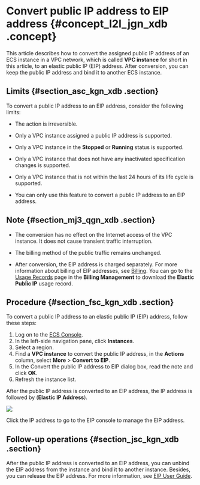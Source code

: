 # Convert public IP address to EIP address {#concept_l2l_jgn_xdb .concept}

This article describes how to convert the assigned public IP address of an ECS instance in a VPC network, which is called **VPC instance** for short in this article, to an elastic public IP \(EIP\) address. After conversion, you can keep the public IP address and bind it to another ECS instance.

## Limits {#section_asc_kgn_xdb .section}

To convert a public IP address to an EIP address, consider the following limits:

-   The action is irreversible.

-   Only a VPC instance assigned a public IP address is supported.

-   Only a VPC instance in the **Stopped** or **Running** status is supported.

-   Only a VPC instance that does not have any inactivated specification changes is supported.

-   Only a VPC instance that is not within the last 24 hours of its life cycle is supported.

-   You can only use this feature to convert a public IP address to an EIP address.


## Note {#section_mj3_qgn_xdb .section}

-   The conversion has no effect on the Internet access of the VPC instance. It does not cause transient traffic interruption.

-   The billing method of the public traffic remains unchanged.

-   After conversion, the EIP address is charged separately. For more information about billing of EIP addresses, see [Billing](https://www.alibabacloud.com/help/doc-detail/27767.htm). You can go to the [Usage Records](https://billing.console.aliyun.com/#/usage/record) page in the **Billing Management** to download the **Elastic Public IP** usage record.


## Procedure {#section_fsc_kgn_xdb .section}

To convert a public IP address to an elastic public IP \(EIP\) address, follow these steps:

1.  Log on to the [ECS Console](https://ecs.console.aliyun.com/?spm=a2c4g.11186623.2.9.FNEORG#/home).
2.  In the left-side navigation pane, click **Instances**.
3.  Select a region.
4.  Find a **VPC instance** to convert the public IP address, in the **Actions** column, select **More** \> **Convert to EIP**.
5.  In the Convert the public IP address to EIP dialog box, read the note and click **OK**.
6.  Refresh the instance list.

After the public IP address is converted to an EIP address, the IP address is followed by \(**Elastic IP Address**\). 

![](http://static-aliyun-doc.oss-cn-hangzhou.aliyuncs.com/assets/img/9657/5473_en-US.png)

Click the IP address to go to the EIP console to manage the EIP address. 

## Follow-up operations {#section_jsc_kgn_xdb .section}

After the public IP address is converted to an EIP address, you can unbind the EIP address from the instance and bind it to another instance. Besides, you can release the EIP address. For more information, see [EIP User Guide](https://www.alibabacloud.com/help/doc-detail/65203.htm).

